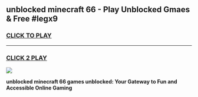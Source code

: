 
## unblocked minecraft 66 - Play Unblocked Gmaes & Free #legx9
<h3>
<a href="https://news.freeplayer.one?title=unblocked_minecraft_66&ref=24F">CLICK TO PLAY</a></h3>
<hr>

<h3>
<a href="https://news.freeplayer.one?title=unblocked_minecraft_66&ref=24F">CLICK 2 PLAY</a>
  
</h3>

<a href="https://news.freeplayer.one?title=unblocked_minecraft_66&ref=24F/"><img src="https://clearcache.store/games.png"></a>


**unblocked minecraft 66 games unblocked: Your Gateway to Fun and Accessible Online Gaming**
